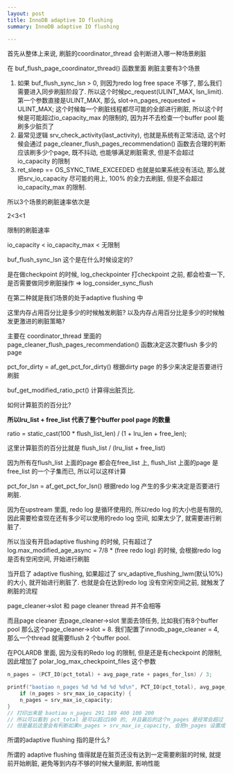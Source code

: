 ```yaml
---
layout: post
title: InnoDB adaptive IO flushing
summary: InnoDB adaptive IO flushing
 
---
```



首先从整体上来说, 刷脏的coordinator_thread 会判断进入哪一种场景刷脏

在 buf_flush_page_coordinator_thread() 函数里面 刷脏主要有3个场景

1. 如果 buf_flush_sync_lsn  > 0, 则因为redo log free space 不够了, 那么我们需要进入同步刷脏阶段了. 所以这个时候pc_request(ULINT_MAX, lsn_limit). 第一个参数直接是ULINT_MAX, 那么 slot->n_pages_requested = ULINT_MAX; 这个时候每一个刷脏线程都尽可能的全部进行刷脏, 所以这个时候是可能超过io_capacity_max 的限制的, 因为并不去检查一个buffer pool 能刷多少脏页了
2. 最常见逻辑 srv_check_activity(last_activity),  也就是系统有正常活动, 这个时候会通过 page_cleaner_flush_pages_recommendation() 函数去合理的判断应该刷多少个page, 既不抖动, 也能够满足刷脏需求, 但是不会超过io_capacity 的限制
3. ret_sleep == OS_SYNC_TIME_EXCEEDED  也就是如果系统没有活动, 那么就把srv_io_capacity 尽可能的用上, 100% 的全力去刷脏, 但是不会超过io_capacity_max 的限制.



所以3个场景的刷脏速率依次是

2<3<1

限制的刷脏速率

io_capacity < io_capacity_max < 无限制



buf_flush_sync_lsn 这个是在什么时候设定的? 

是在做checkpoint 的时候,  log_checkpointer 打checkpoint 之前, 都会检查一下, 是否需要做同步刷脏操作 => log_consider_sync_flush



在第二种就是我们场景的处于adaptive flushing 中

这里内存占用百分比是多少的时候触发刷脏? 以及内存占用百分比是多少的时候触发更激进的刷脏策略?

主要在 coordinator_thread 里面的 page_cleaner_flush_pages_recommendation() 函数决定这次要flush 多少的page



pct_for_dirty = af_get_pct_for_dirty() 根据dirty page 的多少来决定是否要进行刷脏

buf_get_modified_ratio_pct() 计算得出脏页比.

如何计算脏页的百分比?

**所以lru_list + free_list 代表了整个buffer pool page 的数量**

  ratio = static_cast<double>(100 * flush_list_len) / (1 + lru_len + free_len);

这里计算脏页的百分比就是 flush_list / (lru_list + free_list)

因为所有在flush_list 上面的page 都会在free_list 上, flush_list 上面的page 是 free_list 的一个子集而已, 所以可以这样计算



pct_for_lsn = af_get_pct_for_lsn() 根据redo log 产生的多少来决定是否要进行刷脏.

因为在upstream 里面, redo log 是循环使用的, 所以redo log 的大小也是有限的, 因此需要检查现在还有多少可以使用的redo log 空间, 如果太少了, 就需要进行刷脏了.

所以当没有开启adaptive flushing 的时候, 只有超过了 log.max_modified_age_async = 7/8 * (free redo log) 的时候, 会根据redo log 是否有空闲空间, 开始进行刷脏

当开启了 adaptive flushing, 如果超过了 srv_adaptive_flushing_lwm(默认10%) 的大小, 就开始进行刷脏了.  也就是会在达到redo log 没有空闲空间之前, 就触发了刷脏的流程



page_cleaner->slot 和 page cleaner thread 并不会相等

而且page cleaner 去page_cleaner->slot 里面去领任务, 比如我们有8个buffer pool 那么这个page_cleaner->slot = 8.  我们配置了innodb_page_cleaner = 4, 那么一个thread 就需要flush 2 个buffer pool.



在POLARDB 里面, 因为没有的Redo log 的限制, 但是还是有checkpoint 的限制, 因此增加了 polar_log_max_checkpoint_files 这个参数



```c++
n_pages = (PCT_IO(pct_total) + avg_page_rate + pages_for_lsn) / 3;

printf("baotiao n_pages %d %d %d %d %d\n", PCT_IO(pct_total), avg_page_rate,  pages_for_lsn, srv_io_capacity, srv_max_io_capacity);
	if (n_pages > srv_max_io_capacity) {
    n_pages = srv_max_io_capacity;
}  
// 打印出来是 baotiao n_pages 291 189 400 100 200
// 所以可以看到 pct_total 是可以超过100 的, 并且最后的这个n_pages 是经常会超过 srv_io_capacity 的, 只要avg_page_rate 足够快, 就很容易超过srv_io_capacity 限制.
// 但是最后这里会有判断如果n_pages > srv_max_io_capacity, 会把n_pages 设置成 srv_max_io_capacity
```



所谓的adaptive flushing 指的是什么?

所谓的 adaptive flushing 值得就是在脏页还没有达到一定需要刷脏的时候, 就提前开始刷脏, 避免等到内存不够的时候大量刷脏, 影响性能

